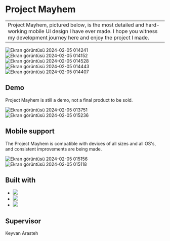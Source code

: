 # Project Mayhem
<table>
<tr>
<td>
  Project Mayhem, pictured below, is the most detailed and hard-working mobile UI design I have ever made. I hope you witness my development journey here and enjoy the project I made.
</td>
</tr>
</table>


![Ekran görüntüsü 2024-02-05 014241](https://github.com/berkecemonuk/Project-Mayhem/assets/118847648/cae818dc-04cb-4093-bc4b-30464ead2323)
![Ekran görüntüsü 2024-02-05 014152](https://github.com/berkecemonuk/Project-Mayhem/assets/118847648/f9cbac46-7d76-45dd-ab67-72ad60ea8ff8)
![Ekran görüntüsü 2024-02-05 014528](https://github.com/berkecemonuk/Project-Mayhem/assets/118847648/1d6eb5a5-f12b-4380-9e27-c5c7cb351652)
![Ekran görüntüsü 2024-02-05 014443](https://github.com/berkecemonuk/Project-Mayhem/assets/118847648/44ef2786-91f1-4689-9c72-b64224d48fce)
![Ekran görüntüsü 2024-02-05 014407](https://github.com/berkecemonuk/Project-Mayhem/assets/118847648/5d804f40-1ea2-4802-b214-3a4d01ddeb91)



## Demo
Project Mayhem is still a demo, not a final product to be sold.


![Ekran görüntüsü 2024-02-05 013751](https://github.com/berkecemonuk/Project-Mayhem/assets/118847648/f2c2f558-fc33-4527-bfe3-0c539a34f4f1)
![Ekran görüntüsü 2024-02-05 015236](https://github.com/berkecemonuk/Project-Mayhem/assets/118847648/51b7b4d7-1477-4f32-884b-36ad8b1cef2b)

## Mobile support
The Project Mayhem is compatible with devices of all sizes and all OS's, and consistent improvements are being made.

![Ekran görüntüsü 2024-02-05 015156](https://github.com/berkecemonuk/Project-Mayhem/assets/118847648/299b6542-e886-496e-a5cf-0ba394ff87dd)
![Ekran görüntüsü 2024-02-05 015118](https://github.com/berkecemonuk/Project-Mayhem/assets/118847648/edc7c5aa-9646-4389-bddc-8ce68a3d1b18)


## Built with 

- <img src="https://img.shields.io/badge/Visual_Studio_Code-0078D4?style=for-the-badge&logo=visual%20studio%20code&logoColor=white" />
- <img src="https://img.shields.io/badge/Dart-0175C2?style=for-the-badge&logo=dart&logoColor=white" />
- <img src="https://img.shields.io/badge/Flutter-02569B?style=for-the-badge&logo=flutter&logoColor=white" />



## Supervisor 
  Keyvan Arasteh
